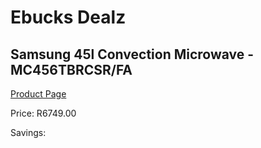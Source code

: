 
# Ebucks Dealz
## Samsung 45l Convection Microwave - MC456TBRCSR/FA
[Product Page](https://www.ebucks.com/web/shop/productSelected.do?prodId=1226280410&catId=704989856)

Price: R6749.00

Savings: 


	